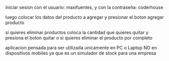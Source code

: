 Iniciar sesion con el usuario: maxifuentes, y con la contraseña: coderhouse

luego colocar los datos del producto a agregar y presionar el boton agregar producto

si quieres eliminar productos coloca la cantidad que quieres quitar y presiona el boton quitar o si quieres eliminar el producto por completo
 
aplicacion pensada para ser utilizada unicamente en PC o Laptop NO en dispositivos mobiles ya que es un simulador de stock para una empresa